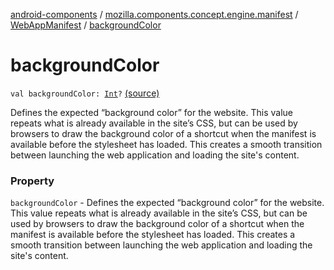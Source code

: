 [android-components](../../index.md) / [mozilla.components.concept.engine.manifest](../index.md) / [WebAppManifest](index.md) / [backgroundColor](./background-color.md)

# backgroundColor

`val backgroundColor: `[`Int`](https://kotlinlang.org/api/latest/jvm/stdlib/kotlin/-int/index.html)`?` [(source)](https://github.com/mozilla-mobile/android-components/blob/master/components/concept/engine/src/main/java/mozilla/components/concept/engine/manifest/WebAppManifest.kt#L54)

Defines the expected “background color” for the website. This value repeats what is
already available in the site’s CSS, but can be used by browsers to draw the background color of a shortcut when
the manifest is available before the stylesheet has loaded. This creates a smooth transition between launching the
web application and loading the site's content.

### Property

`backgroundColor` - Defines the expected “background color” for the website. This value repeats what is
already available in the site’s CSS, but can be used by browsers to draw the background color of a shortcut when
the manifest is available before the stylesheet has loaded. This creates a smooth transition between launching the
web application and loading the site's content.